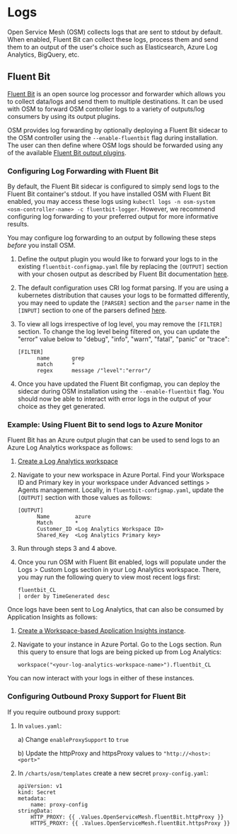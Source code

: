 # Logs
Open Service Mesh (OSM) collects logs that are sent to stdout by default. When enabled, Fluent Bit can collect these logs, process them and send them to an output of the user's choice such as Elasticsearch, Azure Log Analytics, BigQuery, etc.


## Fluent Bit
[Fluent Bit](https://fluentbit.io/) is an open source log processor and forwarder which allows you to collect data/logs and send them to multiple destinations. It can be used with OSM to forward OSM controller logs to a variety of outputs/log consumers by using its output plugins.

OSM provides log forwarding by optionally deploying a Fluent Bit sidecar to the OSM controller using the `--enable-fluentbit` flag during installation. The user can then define where OSM logs should be forwarded using any of the available [Fluent Bit output plugins](https://docs.fluentbit.io/manual/v/1.4/pipeline/outputs).

### Configuring Log Forwarding with Fluent Bit
By default, the Fluent Bit sidecar is configured to simply send logs to the Fluent Bit container's stdout. If you have installed OSM with Fluent Bit enabled, you may access these logs using `kubectl logs -n osm-system <osm-controller-name> -c fluentbit-logger`. However, we recommend configuring log forwarding to your preferred output for more informative results.

You may configure log forwarding to an output by following these steps _before_ you install OSM.

1. Define the output plugin you would like to forward your logs to in the existing `fluentbit-configmap.yaml` file by replacing the `[OUTPUT]` section with your chosen output as described by Fluent Bit documentation [here](https://docs.fluentbit.io/manual/v/1.4/pipeline/outputs).

2. The default configuration uses CRI log format parsing. If you are using a kubernetes distribution that causes your logs to be formatted differently, you may need to update the `[PARSER]` section and the `parser` name in the `[INPUT]` section to one of the parsers defined [here](https://github.com/fluent/fluent-bit/blob/master/conf/parsers.conf).

3. To view all logs irrespective of log level, you may remove the `[FILTER]` section. To change the log level being filtered on, you can update the "error" value below to "debug", "info", "warn", "fatal", "panic" or "trace":
   ```    
   [FILTER]
         name       grep
         match      *
         regex      message /"level":"error"/
   ```
     
4. Once you have updated the Fluent Bit configmap, you can deploy the sidecar during OSM installation using the `--enable-fluentbit` flag. You should now be able to interact with error logs in the output of your choice as they get generated.

### Example: Using Fluent Bit to send logs to Azure Monitor
Fluent Bit has an Azure output plugin that can be used to send logs to an Azure Log Analytics workspace as follows:
1. [Create a Log Analytics workspace](https://docs.microsoft.com/en-us/azure/azure-monitor/learn/quick-create-workspace)

2. Navigate to your new workspace in Azure Portal. Find your Workspace ID and Primary key in your workspace under Advanced settings > Agents management. Locally, in `fluentbit-configmap.yaml`, update the `[OUTPUT]` section with those values as follows:
   ```
   [OUTPUT]
         Name        azure
         Match       *
         Customer_ID <Log Analytics Workspace ID>
         Shared_Key  <Log Analytics Primary key> 
   ```

3. Run through steps 3 and 4 above. 

4. Once you run OSM with Fluent Bit enabled, logs will populate under the Logs > Custom Logs section in your Log Analytics workspace. There, you may run the following query to view most recent logs first:
    ```
    fluentbit_CL
    | order by TimeGenerated desc
    ```

Once logs have been sent to Log Analytics, that can also be consumed by Application Insights as follows:
1. [Create a Workspace-based Application Insights instance](https://docs.microsoft.com/en-us/azure/azure-monitor/app/create-workspace-resource).

2. Navigate to your instance in Azure Portal. Go to the Logs section. Run this query to ensure that logs are being picked up from Log Analytics:
    ```
    workspace("<your-log-analytics-workspace-name>").fluentbit_CL
    ```

You can now interact with your logs in either of these instances.


### Configuring Outbound Proxy Support for Fluent Bit
If you require outbound proxy support:

1. In `values.yaml`:
    
    a) Change `enableProxySupport` to `true`

    b) Update the httpProxy and httpsProxy values to `"http://<host>:<port>"`

2. In `/charts/osm/templates` create a new secret `proxy-config.yaml`:
    ```
    apiVersion: v1
    kind: Secret
    metadata:
        name: proxy-config
    stringData:
        HTTP_PROXY: {{ .Values.OpenServiceMesh.fluentBit.httpProxy }}
        HTTPS_PROXY: {{ .Values.OpenServiceMesh.fluentBit.httpsProxy }}
    ```


